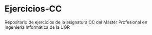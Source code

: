 # Ejercicios-CC
Repositorio de ejercicios de la asignatura CC del Máster Profesional en Ingeniería Informática de la UGR
